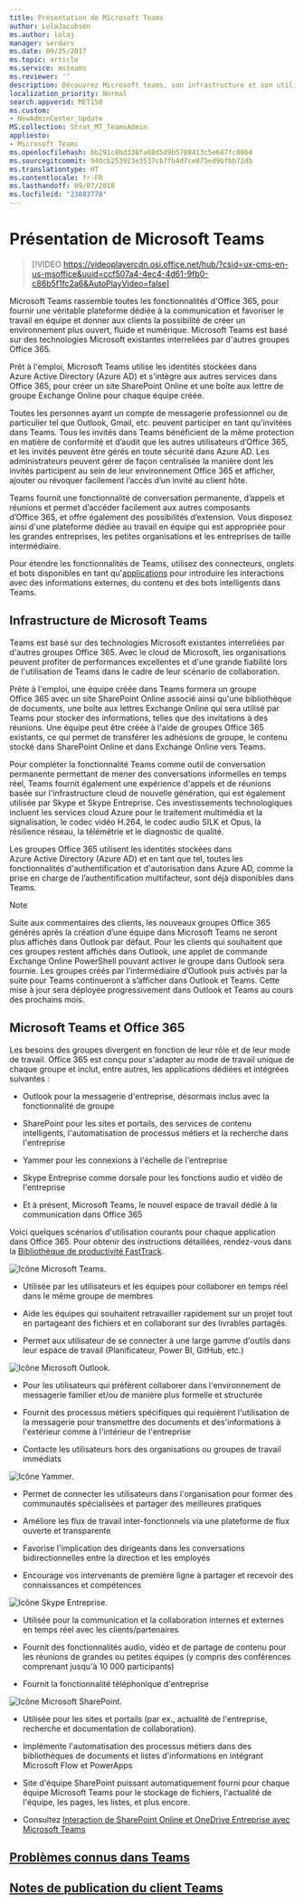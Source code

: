 ```yaml
---
title: Présentation de Microsoft Teams
author: LolaJacobsen
ms.author: lolaj
manager: serdars
ms.date: 09/25/2017
ms.topic: article
ms.service: msteams
ms.reviewer: ''
description: Découvrez Microsoft teams, son infrastructure et son utilisation avec Office 365.
localization_priority: Normal
search.appverid: MET150
ms.custom:
- NewAdminCenter_Update
MS.collection: Strat_MT_TeamsAdmin
appliesto:
- Microsoft Teams
ms.openlocfilehash: bb291c8bd338fa88d5d9b5788413c5e687fc0864
ms.sourcegitcommit: 940cb253923e3537cb7fb4d7ce875ed9bfbb72db
ms.translationtype: HT
ms.contentlocale: fr-FR
ms.lasthandoff: 09/07/2018
ms.locfileid: "23883778"
---
```

<a name="overview-of-microsoft-teams"></a>Présentation de Microsoft Teams
===========================

> [!VIDEO https://videoplayercdn.osi.office.net/hub/?csid=ux-cms-en-us-msoffice&uuid=ccf507a4-4ec4-4d61-9fb0-c86b5f1fc2a6&AutoPlayVideo=false] 


Microsoft Teams rassemble toutes les fonctionnalités d'Office 365, pour fournir une véritable plateforme dédiée à la communication et favoriser le travail en équipe et donner aux clients la possibilité de créer un environnement plus ouvert, fluide et numérique. Microsoft Teams est basé sur des technologies Microsoft existantes interreliées par d'autres groupes Office 365. 

Prêt à l'emploi, Microsoft Teams utilise les identités stockées dans Azure Active Directory (Azure AD) et s'intègre aux autres services dans Office 365, pour créer un site SharePoint Online et une boîte aux lettre de groupe Exchange Online pour chaque équipe créée.

Toutes les personnes ayant un compte de messagerie professionnel ou de particulier tel que Outlook, Gmail, etc. peuvent participer en tant qu’invitées dans Teams. Tous les invités dans Teams bénéficient de la même protection en matière de conformité et d’audit que les autres utilisateurs d’Office 365, et les invités peuvent être gérés en toute sécurité dans Azure AD. Les administrateurs peuvent gérer de façon centralisée la manière dont les invités participent au sein de leur environnement Office 365 et afficher, ajouter ou révoquer facilement l’accès d’un invité au client hôte.

Teams fournit une fonctionnalité de conversation permanente, d’appels et réunions et permet d’accéder facilement aux autres composants d’Office 365, et offre également des possibilités d’extension.  Vous disposez ainsi d'une plateforme dédiée au travail en équipe qui est appropriée pour les grandes entreprises, les petites organisations et les entreprises de taille intermédiaire.  

Pour étendre les fonctionnalités de Teams, utilisez des connecteurs, onglets et bots disponibles en tant qu'[applications](https://go.microsoft.com/fwlink/?linkid=854629) pour introduire les interactions avec des informations externes, du contenu et des bots intelligents dans Teams.  

<a name="microsoft-teams-infrastructure"></a>Infrastructure de Microsoft Teams
------------------------------

Teams est basé sur des technologies Microsoft existantes interreliées par d'autres groupes Office 365. Avec le cloud de Microsoft, les organisations peuvent profiter de performances excellentes et d'une grande fiabilité lors de l'utilisation de Teams dans le cadre de leur scénario de collaboration.

Prête à l'emploi, une équipe créée dans Teams formera un groupe Office 365 avec un site SharePoint Online associé ainsi qu'une bibliothèque de documents, une boîte aux lettres Exchange Online qui sera utilisé par Teams pour stocker des informations, telles que des invitations à des réunions. Une équipe peut être créée à l'aide de groupes Office 365 existants, ce qui permet de transférer les adhésions de groupe, le contenu stocké dans SharePoint Online et dans Exchange Online vers Teams.

Pour compléter la fonctionnalité Teams comme outil de conversation permanente permettant de mener des conversations informelles en temps réel, Teams fournit également une expérience d'appels et de réunions basée sur l'infrastructure cloud de nouvelle génération, qui est également utilisée par Skype et Skype Entreprise. Ces investissements technologiques incluent les services cloud Azure pour le traitement multimédia et la signalisation, le codec vidéo H.264, le codec audio SILK et Opus, la résilience réseau, la télémétrie et le diagnostic de qualité.

Les groupes Office 365 utilisent les identités stockées dans Azure Active Directory (Azure AD) et en tant que tel, toutes les fonctionnalités d'authentification et d'autorisation dans Azure AD, comme la prise en charge de l’authentification multifacteur, sont déjà disponibles dans Teams.

> [!NOTE]
> Suite aux commentaires des clients, les nouveaux groupes Office 365 générés après la création d’une équipe dans Microsoft Teams ne seront plus affichés dans Outlook par défaut. Pour les clients qui souhaitent que ces groupes restent affichés dans Outlook, une applet de commande Exchange Online PowerShell pouvant activer le groupe dans Outlook sera fournie. Les groupes créés par l’intermédiaire d’Outlook puis activés par la suite pour Teams continueront à s’afficher dans Outlook et Teams. Cette mise à jour sera déployée progressivement dans Outlook et Teams au cours des prochains mois.


<a name="microsoft-teams-and-office-365"></a>Microsoft Teams et Office 365
------------------------------

Les besoins des groupes divergent en fonction de leur rôle et de leur mode de travail. Office 365 est conçu pour s'adapter au mode de travail unique de chaque groupe et inclut, entre autres, les applications dédiées et intégrées suivantes :

-   Outlook pour la messagerie d'entreprise, désormais inclus avec la fonctionnalité de groupe

-   SharePoint pour les sites et portails, des services de contenu intelligents, l'automatisation de processus métiers et la recherche dans l'entreprise

-   Yammer pour les connexions à l'échelle de l'entreprise

-   Skype Entreprise comme dorsale pour les fonctions audio et vidéo de l'entreprise

-   Et à présent, Microsoft Teams, le nouvel espace de travail dédié à la communication dans Office 365

Voici quelques scénarios d'utilisation courants pour chaque application dans Office 365. Pour obtenir des instructions détaillées, rendez-vous dans la [Bibliothèque de productivité FastTrack](https://go.microsoft.com/fwlink/?linkid=854630).

![Icône Microsoft Teams.](media/Overview_of_Microsoft_Teams_image1.png)

-   Utilisée par les utilisateurs et les équipes pour collaborer en temps réel dans le même groupe de membres

-   Aide les équipes qui souhaitent retravailler rapidement sur un projet tout en partageant des fichiers et en collaborant sur des livrables partagés.

-   Permet aux utilisateur de se connecter à une large gamme d'outils dans leur espace de travail (Planificateur, Power BI, GitHub, etc.)

![Icône Microsoft Outlook.](media/Overview_of_Microsoft_Teams_image2.png)

-   Pour les utilisateurs qui préfèrent collaborer dans l'environnement de messagerie familier et/ou de manière plus formelle et structurée

-   Fournit des processus métiers spécifiques qui requièrent l'utilisation de la messagerie pour transmettre des documents et des'informations à l'extérieur comme à l'intérieur de l'entreprise

-   Contacte les utilisateurs hors des organisations ou groupes de travail immédiats

![Icône Yammer.](media/Overview_of_Microsoft_Teams_image3.png)

-   Permet de connecter les utilisateurs dans l'organisation pour former des communautés spécialisées et partager des meilleures pratiques

-   Améliore les flux de travail inter-fonctionnels via une plateforme de flux ouverte et transparente

-   Favorise l'implication des dirigeants dans les conversations bidirectionnelles entre la direction et les employés

-   Encourage vos intervenants de première ligne à partager et recevoir des connaissances et compétences

![Icône Skype Entreprise.](media/Overview_of_Microsoft_Teams_image4.png)

-   Utilisée pour la communication et la collaboration internes et externes en temps réel avec les clients/partenaires

-   Fournit des fonctionnalités audio, vidéo et de partage de contenu pour les réunions de grandes ou petites équipes (y compris des conférences comprenant jusqu'à 10 000 participants)

-   Fournit la fonctionnalité téléphonique d'entreprise


![Icône Microsoft SharePoint.](media/Overview_of_Microsoft_Teams_image5.png)

-   Utilisée pour les sites et portails (par ex., actualité de l'entreprise, recherche et documentation de collaboration).

-   Implémente l'automatisation des processus métiers dans des bibliothèques de documents et listes d'informations en intégrant Microsoft Flow et PowerApps

-   Site d'équipe SharePoint puissant automatiquement fourni pour chaque équipe Microsoft Teams pour le stockage de fichiers, l'actualité de l'équipe, les pages, les listes, et plus encore.

-   Consultez [Interaction de SharePoint Online et OneDrive Entreprise avec Microsoft Teams](SharePoint-OneDrive-interact.md)

## <a name="teams-known-issuesknown-issuesmd"></a>[Problèmes connus dans Teams](Known-issues.md)

## <a name="teams-client-release-noteshttpssupportofficecomarticlerelease-notes-for-microsoft-teams-d7092a6d-c896-424c-b362-a472d5f105de"></a>[Notes de publication du client Teams](https://support.office.com/article/Release-notes-for-Microsoft-Teams-d7092a6d-c896-424c-b362-a472d5f105de)


